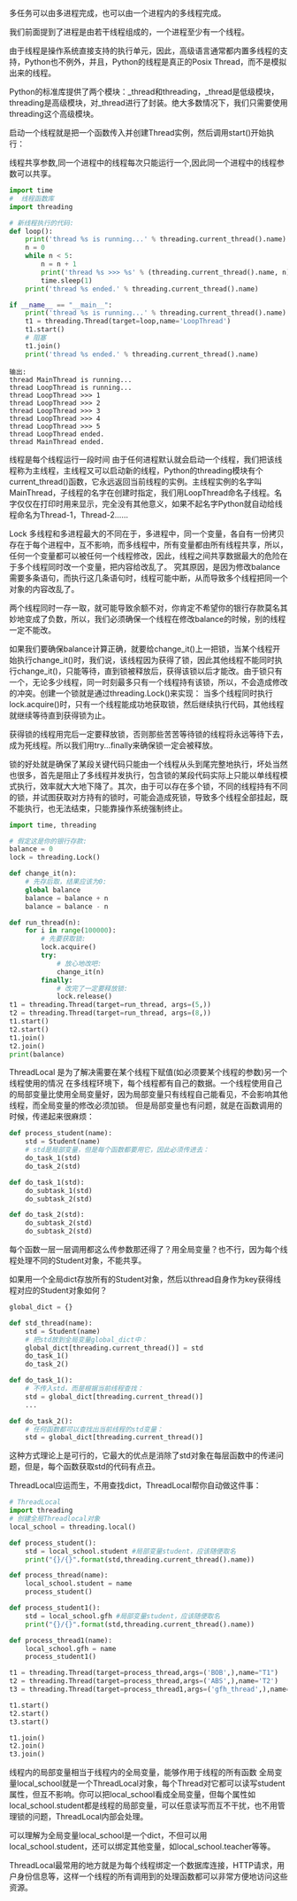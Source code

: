 多任务可以由多进程完成，也可以由一个进程内的多线程完成。

我们前面提到了进程是由若干线程组成的，一个进程至少有一个线程。

由于线程是操作系统直接支持的执行单元，因此，高级语言通常都内置多线程的支持，Python也不例外，并且，Python的线程是真正的Posix Thread，而不是模拟出来的线程。

Python的标准库提供了两个模块：_thread和threading，_thread是低级模块，threading是高级模块，对_thread进行了封装。绝大多数情况下，我们只需要使用threading这个高级模块。

启动一个线程就是把一个函数传入并创建Thread实例，然后调用start()开始执行：

线程共享参数,同一个进程中的线程每次只能运行一个,因此同一个进程中的线程参数可以共享。

```python
import time 
#  线程函数库
import threading

# 新线程执行的代码:
def loop():
    print('thread %s is running...' % threading.current_thread().name)
    n = 0
    while n < 5:
        n = n + 1
        print('thread %s >>> %s' % (threading.current_thread().name, n))
        time.sleep(1)
    print('thread %s ended.' % threading.current_thread().name)

if __name__ == "__main__":
    print('thread %s is running...' % threading.current_thread().name)
    t1 = threading.Thread(target=loop,name='LoopThread')
    t1.start()
    # 阻塞
    t1.join()
    print('thread %s ended.' % threading.current_thread().name)
```
```
输出:
thread MainThread is running...
thread LoopThread is running...
thread LoopThread >>> 1
thread LoopThread >>> 2
thread LoopThread >>> 3
thread LoopThread >>> 4
thread LoopThread >>> 5
thread LoopThread ended.
thread MainThread ended.
```
线程是每个线程运行一段时间
由于任何进程默认就会启动一个线程，我们把该线程称为主线程，主线程又可以启动新的线程，Python的threading模块有个current_thread()函数，它永远返回当前线程的实例。主线程实例的名字叫MainThread，子线程的名字在创建时指定，我们用LoopThread命名子线程。名字仅仅在打印时用来显示，完全没有其他意义，如果不起名字Python就自动给线程命名为Thread-1，Thread-2……


Lock
多线程和多进程最大的不同在于，多进程中，同一个变量，各自有一份拷贝存在于每个进程中，互不影响，而多线程中，所有变量都由所有线程共享，所以，任何一个变量都可以被任何一个线程修改，因此，线程之间共享数据最大的危险在于多个线程同时改一个变量，把内容给改乱了。
究其原因，是因为修改balance需要多条语句，而执行这几条语句时，线程可能中断，从而导致多个线程把同一个对象的内容改乱了。

两个线程同时一存一取，就可能导致余额不对，你肯定不希望你的银行存款莫名其妙地变成了负数，所以，我们必须确保一个线程在修改balance的时候，别的线程一定不能改。

如果我们要确保balance计算正确，就要给change_it()上一把锁，当某个线程开始执行change_it()时，我们说，该线程因为获得了锁，因此其他线程不能同时执行change_it()，只能等待，直到锁被释放后，获得该锁以后才能改。由于锁只有一个，无论多少线程，同一时刻最多只有一个线程持有该锁，所以，不会造成修改的冲突。创建一个锁就是通过threading.Lock()来实现：
当多个线程同时执行lock.acquire()时，只有一个线程能成功地获取锁，然后继续执行代码，其他线程就继续等待直到获得锁为止。

获得锁的线程用完后一定要释放锁，否则那些苦苦等待锁的线程将永远等待下去，成为死线程。所以我们用try...finally来确保锁一定会被释放。

锁的好处就是确保了某段关键代码只能由一个线程从头到尾完整地执行，坏处当然也很多，首先是阻止了多线程并发执行，包含锁的某段代码实际上只能以单线程模式执行，效率就大大地下降了。其次，由于可以存在多个锁，不同的线程持有不同的锁，并试图获取对方持有的锁时，可能会造成死锁，导致多个线程全部挂起，既不能执行，也无法结束，只能靠操作系统强制终止。

```python
import time, threading

# 假定这是你的银行存款:
balance = 0
lock = threading.Lock()

def change_it(n):
    # 先存后取，结果应该为0:
    global balance
    balance = balance + n
    balance = balance - n

def run_thread(n):
    for i in range(100000):
        # 先要获取锁:
        lock.acquire()
        try:
            # 放心地改吧:
            change_it(n)
        finally:
            # 改完了一定要释放锁:
            lock.release()
t1 = threading.Thread(target=run_thread, args=(5,))
t2 = threading.Thread(target=run_thread, args=(8,))
t1.start()
t2.start()
t1.join()
t2.join()
print(balance)
```
ThreadLocal 是为了解决需要在某个线程下赋值(如必须要某个线程的参数)另一个线程使用的情况
在多线程环境下，每个线程都有自己的数据。一个线程使用自己的局部变量比使用全局变量好，因为局部变量只有线程自己能看见，不会影响其他线程，而全局变量的修改必须加锁。
但是局部变量也有问题，就是在函数调用的时候，传递起来很麻烦：
```python
def process_student(name):
    std = Student(name)
    # std是局部变量，但是每个函数都要用它，因此必须传进去：
    do_task_1(std)
    do_task_2(std)

def do_task_1(std):
    do_subtask_1(std)
    do_subtask_2(std)

def do_task_2(std):
    do_subtask_2(std)
    do_subtask_2(std)
```
每个函数一层一层调用都这么传参数那还得了？用全局变量？也不行，因为每个线程处理不同的Student对象，不能共享。

如果用一个全局dict存放所有的Student对象，然后以thread自身作为key获得线程对应的Student对象如何？
```python
global_dict = {}

def std_thread(name):
    std = Student(name)
    # 把std放到全局变量global_dict中：
    global_dict[threading.current_thread()] = std
    do_task_1()
    do_task_2()

def do_task_1():
    # 不传入std，而是根据当前线程查找：
    std = global_dict[threading.current_thread()]
    ...

def do_task_2():
    # 任何函数都可以查找出当前线程的std变量：
    std = global_dict[threading.current_thread()]

```
这种方式理论上是可行的，它最大的优点是消除了std对象在每层函数中的传递问题，但是，每个函数获取std的代码有点丑。

ThreadLocal应运而生，不用查找dict，ThreadLocal帮你自动做这件事：

```python
# ThreadLocal
import threading
# 创建全局Threadlocal对象
local_school = threading.local()

def process_student():
    std = local_school.student #局部变量student，应该随便取名
    print("{}/{}".format(std,threading.current_thread().name))

def process_thread(name):
    local_school.student = name
    process_student()

def process_student1():
    std = local_school.gfh #局部变量student，应该随便取名
    print("{}/{}".format(std,threading.current_thread().name))

def process_thread1(name):
    local_school.gfh = name
    process_student1()

t1 = threading.Thread(target=process_thread,args=('BOB',),name="T1")
t2 = threading.Thread(target=process_thread,args=('ABS',),name='T2')
t3 = threading.Thread(target=process_thread1,args=('gfh_thread',),name="T3")

t1.start()
t2.start()
t3.start()

t1.join()
t2.join()
t3.join()

```
线程内的局部变量相当于线程内的全局变量，能够作用于线程的所有函数
全局变量local_school就是一个ThreadLocal对象，每个Thread对它都可以读写student属性，但互不影响。你可以把local_school看成全局变量，但每个属性如local_school.student都是线程的局部变量，可以任意读写而互不干扰，也不用管理锁的问题，ThreadLocal内部会处理。

可以理解为全局变量local_school是一个dict，不但可以用local_school.student，还可以绑定其他变量，如local_school.teacher等等。

ThreadLocal最常用的地方就是为每个线程绑定一个数据库连接，HTTP请求，用户身份信息等，这样一个线程的所有调用到的处理函数都可以非常方便地访问这些资源。

